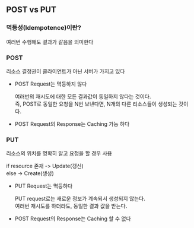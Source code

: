 ## **POST vs PUT**

### **멱등성(Idempotence)이란?**

여러번 수행해도 결과가 같음을 의미한다 

### **POST**

리소스 결정권이 클라이언트가 아닌 서버가 가지고 있다

- POST Request는 멱등하지 않다

  여러번의 재시도에 대한 모든 결과값이 동일하지 않다는 것이다. <br>
  즉, POST로 동일한 요청을 N번 보낸다면, N개의 다른 리소스들이 생성되는 것이다.

- POST Request의 Response는 Caching 가능 하다

### **PUT**

리소스의 위치를 명확히 알고 요청을 할 경우 사용

if resource 존재 -> Update(갱신) <br>
else -> Create(생성)

- PUT Request는 멱등하다

  PUT request로는 새로운 정보가 계속되서 생성되지 않는다. <br>
  여러번 재시도를 하더라도, 동일한 결과 값을 받는다.

- POST Request의 Response는 Caching 할 수 없다
